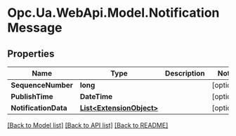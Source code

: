 # Opc.Ua.WebApi.Model.NotificationMessage

## Properties

Name | Type | Description | Notes
------------ | ------------- | ------------- | -------------
**SequenceNumber** | **long** |  | [optional] 
**PublishTime** | **DateTime** |  | [optional] 
**NotificationData** | [**List&lt;ExtensionObject&gt;**](ExtensionObject.md) |  | [optional] 

[[Back to Model list]](../README.md#documentation-for-models) [[Back to API list]](../README.md#documentation-for-api-endpoints) [[Back to README]](../README.md)

